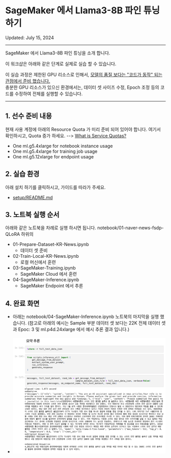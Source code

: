 # SageMaker 에서 Llama3-8B 파인 튜닝하기

Updated: July 15, 2024

---


SageMaker 에서 Llama3-8B 파인 튜닝을 소개 합니다.


이 워크샵은 
아래와 같은 단계로 실제로 실습 할 수 있습니다.



이 실습 과정은 제한된 GPU 리소스로 인해서, <u>모델의 품질 보다는 "코드가 동작" 되는 관점에서 준비 했습니다. </u><br>
충분한 GPU 리소스가 있으신 환경에서는, 데이터 셋 사이즈 수정, Epoch 조정 등의 코드를 수정하여 전체를 실행할 수 있습니다.

---


## 1. 선수 준비 내용
현재 사용 계정에 아래의 Resource Quota 가 미리 준비 되어 있어야 합니다. 여기서 확인하시고, Quota 증가 하세요. --> [What is Service Quotas?](https://docs.aws.amazon.com/servicequotas/latest/userguide/intro.html)
- One ml.g5.4xlarge for notebook instance usage
- One ml.g5.4xlarge for training job usage 
- One ml.g5.12xlarge for endpoint usage


## 2. 실습 환경
아래 설치 하기를 클릭하시고, 가이드를 따라가 주세요.
- [setup/README.md](setup/README.md)

## 3. 노트북 실행 순서
아래와 같은 노트북을 차례로 실행 하시면 됩니다. notebook/01-naver-news-fsdp-QLoRA 하위의
- 01-Prepare-Dataset-KR-News.ipynb  
    - 데이터 셋 준비
- 02-Train-Local-KR-News.ipynb
    - 로컬 머신에서 훈련 
- 03-SageMaker-Training.ipynb
    - SageMaker Cloud 에서 훈련
- 04-SageMaker-Inference.ipynb
    - SageMaker Endpoint 에서 추론

## 4. 완료 화면
- 아래는 notebook/04-SageMaker-Inference.ipynb 노트북의 마지막을 실행 했습니다. (참고로 아래의 예시는 Sample 부분 데이터 셋 보다는 22K 전체 데이터 셋과 Epoc: 3 및 ml.p4d.24xlarge 에서 예시 추론 결과 입니다.)
<br><br>
- ![inference_example.png](img/inference_example.png)